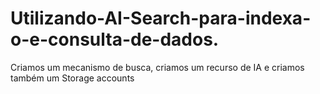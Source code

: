 # Utilizando-AI-Search-para-indexa-o-e-consulta-de-dados.
Criamos um mecanismo de busca, criamos um recurso de IA e criamos também um Storage accounts
